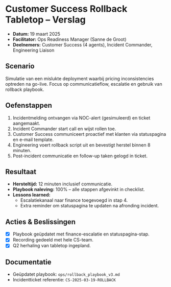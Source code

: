 # Customer Success Rollback Tabletop – Verslag

- **Datum:** 19 maart 2025
- **Facilitator:** Ops Readiness Manager (Sanne de Groot)
- **Deelnemers:** Customer Success (4 agents), Incident Commander, Engineering Liaison

## Scenario
Simulatie van een mislukte deployment waarbij pricing inconsistencies optreden na go-live. Focus op communicatieflow, escalatie en gebruik van rollback playbook.

## Oefenstappen
1. Incidentmelding ontvangen via NOC-alert (gesimuleerd) en ticket aangemaakt.
2. Incident Commander start call en wijst rollen toe.
3. Customer Success communiceert proactief met klanten via statuspagina en e-mail template.
4. Engineering voert rollback script uit en bevestigt herstel binnen 8 minuten.
5. Post-incident communicatie en follow-up taken gelogd in ticket.

## Resultaat
- **Hersteltijd:** 12 minuten inclusief communicatie.
- **Playbook naleving:** 100% – alle stappen afgevinkt in checklist.
- **Lessons learned:**
  - Escalatiekanaal naar finance toegevoegd in stap 4.
  - Extra reminder om statuspagina te updaten na afronding incident.

## Acties & Beslissingen
- [x] Playbook geüpdatet met finance-escalatie en statuspagina-stap.
- [x] Recording gedeeld met hele CS-team.
- [x] Q2 herhaling van tabletop ingepland.

## Documentatie
- Geüpdatet playbook: `ops/rollback_playbook_v3.md`
- Incidentticket referentie: `CS-2025-03-19-ROLLBACK`
